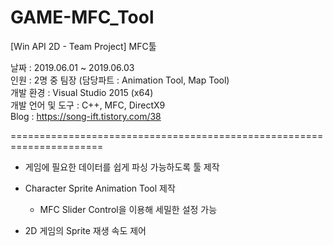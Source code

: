 # GAME-MFC_Tool
[Win API 2D - Team Project] MFC툴

날짜              : 2019.06.01 ~ 2019.06.03
<br/>인원              : 2명 중 팀장 (담당파트 : Animation Tool, Map Tool)
<br/>개발 환경         : Visual Studio 2015 (x64)
<br/>개발 언어 및 도구  : C++, MFC, DirectX9
<br/>Blog : https://song-ift.tistory.com/38

======================================================================

* 게임에 필요한 데이터를 쉽게 파싱 가능하도록 툴 제작

* Character Sprite Animation Tool 제작
  - MFC Slider Control을 이용해 세밀한 설정 가능

* 2D 게임의 Sprite 재생 속도 제어
